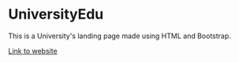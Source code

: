 # UniversityEdu
This is a University's landing page made using HTML and Bootstrap.

[Link to website](https://romit-2003-github.github.io/UniversityEdu/)

